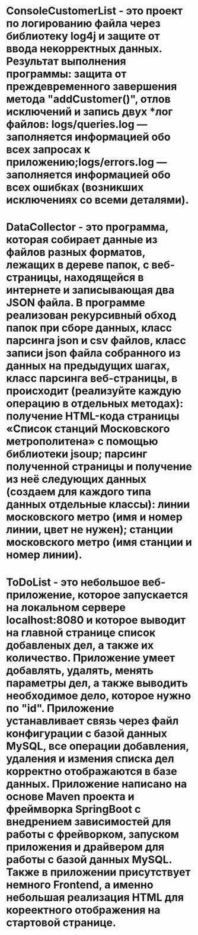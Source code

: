# ConsoleCustomerList - это проект по логированию файла через библиотеку log4j и защите от ввода некорректных данных. Результат выполнения программы: защита от преждевременного завершения метода "addCustomer()", отлов исключений и запись двух *лог файлов: logs/queries.log — заполняется информацией обо всех запросах к приложению;logs/errors.log — заполняется информацией обо всех ошибках (возникших исключениях со всеми деталями).

# DataCollector - это программа, которая собирает данные из файлов разных форматов, лежащих в дереве папок, с веб-страницы, находящейся в интернете и записывающая два JSON файла. В программе реализован рекурсивный обход папок при сборе данных, класс парсинга json и csv файлов, класс записи json файла собранного из данных на предыдущих шагах, класс парсинга веб-страницы, в происходит (реализуйте каждую операцию в отдельных методах): получение HTML-кода страницы «Список станций Московского метрополитена» с помощью библиотеки jsoup; парсинг полученной страницы и получение из неё следующих данных (создаем для каждого типа данных отдельные классы): линии московского метро (имя и номер линии, цвет не нужен); станции московского метро (имя станции и номер линии).

# ToDoList - это небольшое веб-приложение, которое запускается на локальном сервере localhost:8080 и которое выводит на главной странице список добавленых дел, а также их количество. Приложение умеет добавлять, удалять, менять параметры дел, а также выводить необходимое дело, которое нужно по "id". Приложение устанавливает связь через файл конфигурации с базой данных MySQL, все операции добавления, удаления и измения списка дел корректно отображаются в базе данных. Приложение написано на основе Maven проекта и фреймворка SpringBoot с внедрением зависимостей для работы с фрейворком, запуском приложения и драйвером для работы с базой данных MySQL. Также в приложении присутствует немного Frontend, а именно небольшая реализация HTML для кореектного отображения на стартовой странице.
